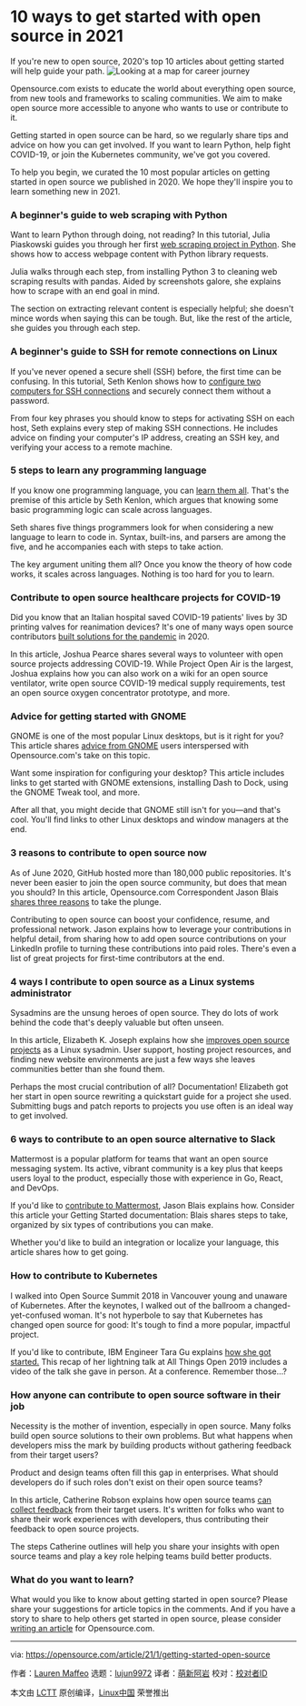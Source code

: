 [#]: collector: (lujun9972)
[#]: translator: (mengxinayan)
[#]: reviewer: ( )
[#]: publisher: ( )
[#]: url: ( )
[#]: subject: (10 ways to get started with open source in 2021)
[#]: via: (https://opensource.com/article/21/1/getting-started-open-source)
[#]: author: (Lauren Maffeo https://opensource.com/users/lmaffeo)

10 ways to get started with open source in 2021
======
If you're new to open source, 2020's top 10 articles about getting
started will help guide your path.
![Looking at a map for career journey][1]

Opensource.com exists to educate the world about everything open source, from new tools and frameworks to scaling communities. We aim to make open source more accessible to anyone who wants to use or contribute to it.

Getting started in open source can be hard, so we regularly share tips and advice on how you can get involved. If you want to learn Python, help fight COVID-19, or join the Kubernetes community, we've got you covered.

To help you begin, we curated the 10 most popular articles on getting started in open source we published in 2020. We hope they'll inspire you to learn something new in 2021.

### A beginner's guide to web scraping with Python

Want to learn Python through doing, not reading? In this tutorial, Julia Piaskowski guides you through her first [web scraping project in Python][2]. She shows how to access webpage content with Python library requests.

Julia walks through each step, from installing Python 3 to cleaning web scraping results with pandas. Aided by screenshots galore, she explains how to scrape with an end goal in mind.

The section on extracting relevant content is especially helpful; she doesn't mince words when saying this can be tough. But, like the rest of the article, she guides you through each step.

### A beginner's guide to SSH for remote connections on Linux

If you've never opened a secure shell (SSH) before, the first time can be confusing. In this tutorial, Seth Kenlon shows how to [configure two computers for SSH connections][3] and securely connect them without a password.

From four key phrases you should know to steps for activating SSH on each host, Seth explains every step of making SSH connections. He includes advice on finding your computer's IP address, creating an SSH key, and verifying your access to a remote machine.

### 5 steps to learn any programming language

If you know one programming language, you can [learn them all][4]. That's the premise of this article by Seth Kenlon, which argues that knowing some basic programming logic can scale across languages.

Seth shares five things programmers look for when considering a new language to learn to code in. Syntax, built-ins, and parsers are among the five, and he accompanies each with steps to take action.

The key argument uniting them all? Once you know the theory of how code works, it scales across languages. Nothing is too hard for you to learn.

### Contribute to open source healthcare projects for COVID-19

Did you know that an Italian hospital saved COVID-19 patients' lives by 3D printing valves for reanimation devices? It's one of many ways open source contributors [built solutions for the pandemic][5] in 2020.

In this article, Joshua Pearce shares several ways to volunteer with open source projects addressing COVID-19. While Project Open Air is the largest, Joshua explains how you can also work on a wiki for an open source ventilator, write open source COVID-19 medical supply requirements, test an open source oxygen concentrator prototype, and more.

### Advice for getting started with GNOME

GNOME is one of the most popular Linux desktops, but is it right for you? This article shares [advice from GNOME][6] users interspersed with Opensource.com's take on this topic.

Want some inspiration for configuring your desktop? This article includes links to get started with GNOME extensions, installing Dash to Dock, using the GNOME Tweak tool, and more.

After all that, you might decide that GNOME still isn't for you—and that's cool. You'll find links to other Linux desktops and window managers at the end.

### 3 reasons to contribute to open source now

As of June 2020, GitHub hosted more than 180,000 public repositories. It's never been easier to join the open source community, but does that mean you should? In this article, Opensource.com Correspondent Jason Blais [shares three reasons][7] to take the plunge.

Contributing to open source can boost your confidence, resume, and professional network. Jason explains how to leverage your contributions in helpful detail, from sharing how to add open source contributions on your LinkedIn profile to turning these contributions into paid roles. There's even a list of great projects for first-time contributors at the end.

### 4 ways I contribute to open source as a Linux systems administrator

Sysadmins are the unsung heroes of open source. They do lots of work behind the code that's deeply valuable but often unseen.

In this article, Elizabeth K. Joseph explains how she [improves open source projects][8] as a Linux sysadmin. User support, hosting project resources, and finding new website environments are just a few ways she leaves communities better than she found them.

Perhaps the most crucial contribution of all? Documentation! Elizabeth got her start in open source rewriting a quickstart guide for a project she used. Submitting bugs and patch reports to projects you use often is an ideal way to get involved.

### 6 ways to contribute to an open source alternative to Slack

Mattermost is a popular platform for teams that want an open source messaging system. Its active, vibrant community is a key plus that keeps users loyal to the product, especially those with experience in Go, React, and DevOps.

If you'd like to [contribute to Mattermost][9], Jason Blais explains how. Consider this article your Getting Started documentation: Blais shares steps to take, organized by six types of contributions you can make.

Whether you'd like to build an integration or localize your language, this article shares how to get going.

### How to contribute to Kubernetes

I walked into Open Source Summit 2018 in Vancouver young and unaware of Kubernetes. After the keynotes, I walked out of the ballroom a changed-yet-confused woman. It's not hyperbole to say that Kubernetes has changed open source for good: It's tough to find a more popular, impactful project.

If you'd like to contribute, IBM Engineer Tara Gu explains [how she got started.][10] This recap of her lightning talk at All Things Open 2019 includes a video of the talk she gave in person. At a conference. Remember those…?

### How anyone can contribute to open source software in their job

Necessity is the mother of invention, especially in open source. Many folks build open source solutions to their own problems. But what happens when developers miss the mark by building products without gathering feedback from their target users?

Product and design teams often fill this gap in enterprises. What should developers do if such roles don't exist on their open source teams?

In this article, Catherine Robson explains how open source teams [can collect feedback][11] from their target users. It's written for folks who want to share their work experiences with developers, thus contributing their feedback to open source projects.

The steps Catherine outlines will help you share your insights with open source teams and play a key role helping teams build better products.

### What do you want to learn?

What would you like to know about getting started in open source? Please share your suggestions for article topics in the comments. And if you have a story to share to help others get started in open source, please consider [writing an article][12] for Opensource.com.

--------------------------------------------------------------------------------

via: https://opensource.com/article/21/1/getting-started-open-source

作者：[Lauren Maffeo][a]
选题：[lujun9972][b]
译者：[萌新阿岩](https://github.com/mengxinayan)
校对：[校对者ID](https://github.com/校对者ID)

本文由 [LCTT](https://github.com/LCTT/TranslateProject) 原创编译，[Linux中国](https://linux.cn/) 荣誉推出

[a]: https://opensource.com/users/lmaffeo
[b]: https://github.com/lujun9972
[1]: https://opensource.com/sites/default/files/styles/image-full-size/public/lead-images/career_journey_road_gps_path_map_520.png?itok=PpL6jJgY (Looking at a map for career journey)
[2]: https://opensource.com/article/20/5/web-scraping-python
[3]: https://opensource.com/article/20/9/ssh
[4]: https://opensource.com/article/20/10/learn-any-programming-language
[5]: https://opensource.com/article/20/3/volunteer-covid19
[6]: https://opensource.com/article/20/6/gnome-users
[7]: https://opensource.com/article/20/6/why-contribute-open-source
[8]: https://opensource.com/article/20/7/open-source-sysadmin
[9]: https://opensource.com/article/20/7/mattermost
[10]: https://opensource.com/article/20/1/contributing-kubernetes-all-things-open-2019
[11]: https://opensource.com/article/20/10/open-your-job
[12]: https://opensource.com/how-submit-article
